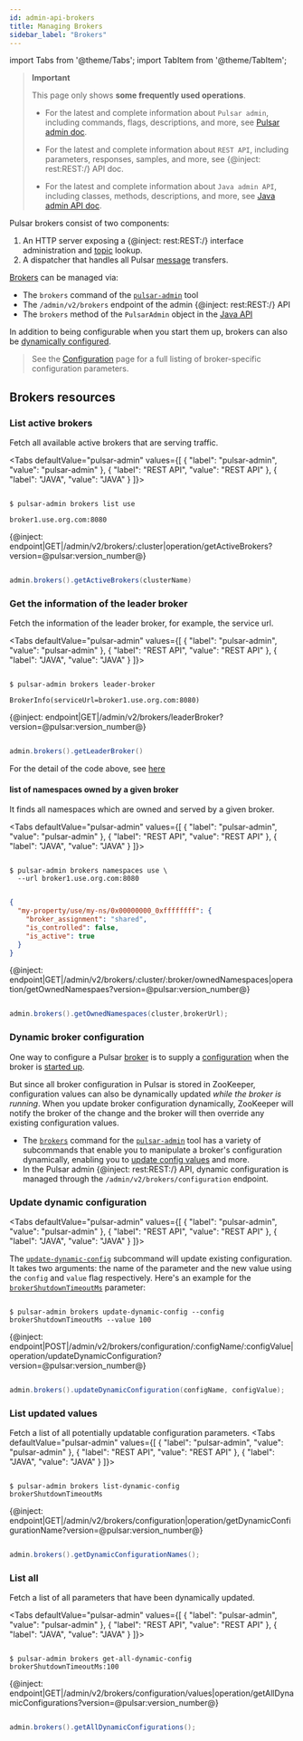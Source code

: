 ```yaml
---
id: admin-api-brokers
title: Managing Brokers
sidebar_label: "Brokers"
---
```


import Tabs from '@theme/Tabs';
import TabItem from '@theme/TabItem';


> **Important**
>
> This page only shows **some frequently used operations**.
>
> - For the latest and complete information about `Pulsar admin`, including commands, flags, descriptions, and more, see [Pulsar admin doc](https://pulsar.apache.org/tools/pulsar-admin/).
> 
> - For the latest and complete information about `REST API`, including parameters, responses, samples, and more, see {@inject: rest:REST:/} API doc.
> 
> - For the latest and complete information about `Java admin API`, including classes, methods, descriptions, and more, see [Java admin API doc](https://pulsar.apache.org/api/admin/).

Pulsar brokers consist of two components:

1. An HTTP server exposing a {@inject: rest:REST:/} interface administration and [topic](reference-terminology.md#topic) lookup.
2. A dispatcher that handles all Pulsar [message](reference-terminology.md#message) transfers.

[Brokers](reference-terminology.md#broker) can be managed via:

* The `brokers` command of the [`pulsar-admin`](https://pulsar.apache.org/tools/pulsar-admin/) tool
* The `/admin/v2/brokers` endpoint of the admin {@inject: rest:REST:/} API
* The `brokers` method of the `PulsarAdmin` object in the [Java API](client-libraries-java)

In addition to being configurable when you start them up, brokers can also be [dynamically configured](#dynamic-broker-configuration).

> See the [Configuration](reference-configuration.md#broker) page for a full listing of broker-specific configuration parameters.

## Brokers resources

### List active brokers

Fetch all available active brokers that are serving traffic.

<Tabs 
  defaultValue="pulsar-admin"
  values={[
  {
    "label": "pulsar-admin",
    "value": "pulsar-admin"
  },
  {
    "label": "REST API",
    "value": "REST API"
  },
  {
    "label": "JAVA",
    "value": "JAVA"
  }
]}>
<TabItem value="pulsar-admin">

```shell

$ pulsar-admin brokers list use

```

```
broker1.use.org.com:8080

```

</TabItem>
<TabItem value="REST API">

{@inject: endpoint|GET|/admin/v2/brokers/:cluster|operation/getActiveBrokers?version=@pulsar:version_number@}

</TabItem>
<TabItem value="JAVA">

```java

admin.brokers().getActiveBrokers(clusterName)

```

</TabItem>

</Tabs>

### Get the information of the leader broker

Fetch the information of the leader broker, for example, the service url.

<Tabs 
  defaultValue="pulsar-admin"
  values={[
  {
    "label": "pulsar-admin",
    "value": "pulsar-admin"
  },
  {
    "label": "REST API",
    "value": "REST API"
  },
  {
    "label": "JAVA",
    "value": "JAVA"
  }
]}>
<TabItem value="pulsar-admin">

```shell

$ pulsar-admin brokers leader-broker

```

```
BrokerInfo(serviceUrl=broker1.use.org.com:8080)

```

</TabItem>
<TabItem value="REST API">

{@inject: endpoint|GET|/admin/v2/brokers/leaderBroker?version=@pulsar:version_number@}

</TabItem>
<TabItem value="JAVA">

```java

admin.brokers().getLeaderBroker()

```
For the detail of the code above, see [here](https://github.com/apache/pulsar/blob/master/pulsar-client-admin/src/main/java/org/apache/pulsar/client/admin/internal/BrokersImpl.java#L80)

</TabItem>

</Tabs>

#### list of namespaces owned by a given broker

It finds all namespaces which are owned and served by a given broker.

<Tabs 
  defaultValue="pulsar-admin"
  values={[
  {
    "label": "pulsar-admin",
    "value": "pulsar-admin"
  },
  {
    "label": "REST API",
    "value": "REST API"
  },
  {
    "label": "JAVA",
    "value": "JAVA"
  }
]}>
<TabItem value="pulsar-admin">

```shell

$ pulsar-admin brokers namespaces use \
  --url broker1.use.org.com:8080

```

```json

{
  "my-property/use/my-ns/0x00000000_0xffffffff": {
    "broker_assignment": "shared",
    "is_controlled": false,
    "is_active": true
  }
}

```
</TabItem>
<TabItem value="REST API">

{@inject: endpoint|GET|/admin/v2/brokers/:cluster/:broker/ownedNamespaces|operation/getOwnedNamespaes?version=@pulsar:version_number@}

</TabItem>
<TabItem value="JAVA">

```java

admin.brokers().getOwnedNamespaces(cluster,brokerUrl);

```
</TabItem>

</Tabs>

### Dynamic broker configuration

One way to configure a Pulsar [broker](reference-terminology.md#broker) is to supply a [configuration](reference-configuration.md#broker) when the broker is [started up](reference-cli-tools.md#pulsar-broker).

But since all broker configuration in Pulsar is stored in ZooKeeper, configuration values can also be dynamically updated *while the broker is running*. When you update broker configuration dynamically, ZooKeeper will notify the broker of the change and the broker will then override any existing configuration values.

* The [`brokers`](reference-pulsar-admin.md#brokers) command for the [`pulsar-admin`](reference-pulsar-admin) tool has a variety of subcommands that enable you to manipulate a broker's configuration dynamically, enabling you to [update config values](#update-dynamic-configuration) and more.
* In the Pulsar admin {@inject: rest:REST:/} API, dynamic configuration is managed through the `/admin/v2/brokers/configuration` endpoint.

### Update dynamic configuration

<Tabs 
  defaultValue="pulsar-admin"
  values={[
  {
    "label": "pulsar-admin",
    "value": "pulsar-admin"
  },
  {
    "label": "REST API",
    "value": "REST API"
  },
  {
    "label": "JAVA",
    "value": "JAVA"
  }
]}>
<TabItem value="pulsar-admin">

The [`update-dynamic-config`](reference-pulsar-admin.md#brokers-update-dynamic-config) subcommand will update existing configuration. It takes two arguments: the name of the parameter and the new value using the `config` and `value` flag respectively. Here's an example for the [`brokerShutdownTimeoutMs`](reference-configuration.md#broker-brokerShutdownTimeoutMs) parameter:

```shell

$ pulsar-admin brokers update-dynamic-config --config brokerShutdownTimeoutMs --value 100

```

</TabItem>
<TabItem value="REST API">

{@inject: endpoint|POST|/admin/v2/brokers/configuration/:configName/:configValue|operation/updateDynamicConfiguration?version=@pulsar:version_number@}

</TabItem>
<TabItem value="JAVA">

```java

admin.brokers().updateDynamicConfiguration(configName, configValue);

```
</TabItem>

</Tabs>

### List updated values

Fetch a list of all potentially updatable configuration parameters.
<Tabs 
  defaultValue="pulsar-admin"
  values={[
  {
    "label": "pulsar-admin",
    "value": "pulsar-admin"
  },
  {
    "label": "REST API",
    "value": "REST API"
  },
  {
    "label": "JAVA",
    "value": "JAVA"
  }
]}>
<TabItem value="pulsar-admin">

```shell

$ pulsar-admin brokers list-dynamic-config
brokerShutdownTimeoutMs

```

</TabItem>
<TabItem value="REST API">

{@inject: endpoint|GET|/admin/v2/brokers/configuration|operation/getDynamicConfigurationName?version=@pulsar:version_number@}

</TabItem>
<TabItem value="JAVA">

```java

admin.brokers().getDynamicConfigurationNames();

```
</TabItem>

</Tabs>

### List all

Fetch a list of all parameters that have been dynamically updated.

<Tabs 
  defaultValue="pulsar-admin"
  values={[
  {
    "label": "pulsar-admin",
    "value": "pulsar-admin"
  },
  {
    "label": "REST API",
    "value": "REST API"
  },
  {
    "label": "JAVA",
    "value": "JAVA"
  }
]}>
<TabItem value="pulsar-admin">

```shell

$ pulsar-admin brokers get-all-dynamic-config
brokerShutdownTimeoutMs:100

```

</TabItem>
<TabItem value="REST API">

{@inject: endpoint|GET|/admin/v2/brokers/configuration/values|operation/getAllDynamicConfigurations?version=@pulsar:version_number@}

</TabItem>
<TabItem value="JAVA">

```java

admin.brokers().getAllDynamicConfigurations();

```
</TabItem>

</Tabs>
